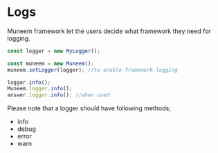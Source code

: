 # Logs

Muneem framework let the users decide what framework they need for logging.

```js
const logger = new MyLogger();

const muneem = new Muneem();
muneem.setLogger(logger); //to enable framework logging 

logger.info();
Muneem.logger.info();
answer.logger.info(); //when used 
```

Please note that a logger should have following methods;

* info
* debug
* error
* warn

